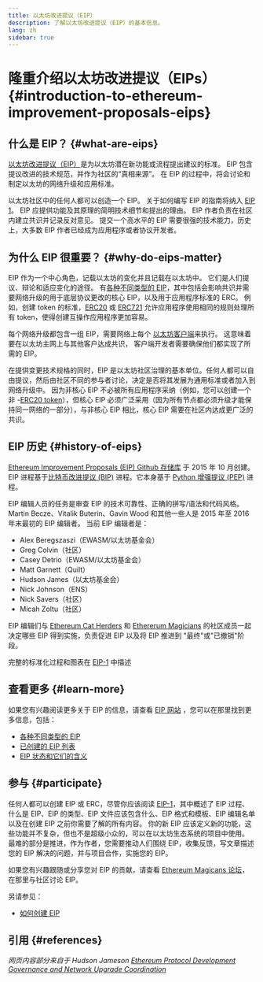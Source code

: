 ```yaml
---
title: 以太坊改进提议（EIP）
description: 了解以太坊改进提议（EIP）的基本信息。
lang: zh
sidebar: true
---
```


# 隆重介绍以太坊改进提议（EIPs） {#introduction-to-ethereum-improvement-proposals-eips}

## 什么是 EIP？ {#what-are-eips}

[以太坊改进提议（EIP）](https://eips.ethereum.org/)是为以太坊潜在新功能或流程提出建议的标准。 EIP 包含提议改进的技术规范，并作为社区的“真相来源”。 在 EIP 的过程中，将会讨论和制定以太坊的网络升级和应用标准。

以太坊社区中的任何人都可以创造一个 EIP。 关于如何编写 EIP 的指南将纳入 [EIP 1](https://eips.ethereum.org/EIPS/eip-1)。 EIP 应提供功能及其原理的简明技术细节和提出的理由。 EIP 作者负责在社区内建立共识并记录反对意见。 提交一个高水平的 EIP 需要很强的技术能力，历史上，大多数 EIP 作者已经成为应用程序或者协议开发者。

## 为什么 EIP 很重要？ {#why-do-eips-matter}

EIP 作为一个中心角色，记载以太坊的变化并且记载在以太坊中。 它们是人们提议、辩论和适应变化的途径。 有[各种不同类型的 EIP](https://github.com/ethereum/EIPs/blob/master/EIPS/eip-1.md#eip-types)，其中包括会影响共识并需要网络升级的用于底层协议更改的核心 EIP，以及用于应用程序标准的 ERC。 例如，创建 token 的标准，[ERC20](https://eips.ethereum.org/EIPS/eip-20) 或 [ERC721](https://eips.ethereum.org/EIPS/eip-721) 允许应用程序使用相同的规则处理所有 token，使得创建互操作应用程序更加容易。

每个网络升级都包含一组 EIP，需要网络上每个 [以太坊客户端](/learn/#clients-and-nodes)来执行。 这意味着要在以太坊主网上与其他客户达成共识， 客户端开发者需要确保他们都实现了所需的 EIP。

在提供变更技术规格的同时，EIP 是以太坊社区治理的基本单位。任何人都可以自由提议，然后由社区不同的参与者讨论，决定是否将其发展为通用标准或者加入到网络升级中。 因为非核心 EIP 不必被所有应用程序采纳（例如，您可以创建一个非 -[ERC20 token](https://eips.ethereum.org/EIPS/eip-20)），但核心 EIP 必须广泛采用（因为所有节点都必须升级才能保持同一网络的一部分），与非核心 EIP 相比，核心 EIP 需要在社区内达成更广泛的共识。

## EIP 历史 {#history-of-eips}

[Ethereum Improvement Proposals (EIP) Github 存储库](https://github.com/ethereum/EIPs) 于 2015 年 10 月创建。 EIP 进程基于[比特币改进提议 (BIP)](https://github.com/bitcoin/bips) 进程。它本身基于 [Python 增强提议 (PEP)](https://www.python.org/dev/peps/) 进程。

EIP 编辑人员的任务是审查 EIP 的技术可靠性、正确的拼写/语法和代码风格。 Martin Becze、Vitalik Buterin、Gavin Wood 和其他一些人是 2015 年至 2016 年末最初的 EIP 编辑者。 当前 EIP 编辑者是：

- Alex Beregszaszi（EWASM/以太坊基金会）
- Greg Colvin（社区）
- Casey Detrio（EWASM/以太坊基金会）
- Matt Garnett（Quilt）
- Hudson James（以太坊基金会）
- Nick Johnson（ENS）
- Nick Savers（社区）
- Micah Zoltu（社区）

EIP 编辑们与 [Ethereum Cat Herders](https://ethereumcatherders.com/) 和 [Ethererum Magicians](https://ethereum-magicians.org/) 的社区成员一起决定哪些 EIP 得到实施，负责促进 EIP 以及将 EIP 推进到 "最终"或"已撤销"阶段。

完整的标准化过程和图表在 [EIP-1](https://eips.ethereum.org/EIPS/eip-1) 中描述

## 查看更多 {#learn-more}

如果您有兴趣阅读更多关于 EIP 的信息，请查看 [EIP 网站](https://eips.ethereum.org/) ，您可以在那里找到更多信息，包括：

- [各种不同类型的 EIP](https://eips.ethereum.org/)
- [已创建的 EIP 列表](https://eips.ethereum.org/all)
- [EIP 状态和它们的含义](https://eips.ethereum.org/)

## 参与 {#participate}

任何人都可以创建 EIP 或 ERC，尽管你应该阅读 [EIP-1](https://eips.ethereum.org/EIPS/eip-1)，其中概述了 EIP 过程、什么是 EIP、EIP 的类型、EIP 文件应该包含什么、EIP 格式和模板、EIP 编辑名单以及在创建 EIP 之前你需要了解的所有内容。 你的新 EIP 应该定义新的功能，这些功能并不复杂，但也不是超级小众的，可以在以太坊生态系统的项目中使用。 最难的部分是推进，作为作者，您需要推动人们围绕 EIP，收集反馈，写文章描述您的 EIP 解决的问题，并与项目合作，实施您的 EIP。

如果您有兴趣跟随或分享您对 EIP 的贡献，请查看 [Ethereum Magicans 论坛](https://ethereum-magicians.org/)，在那里与社区讨论 EIP。

另请参见：

- [如何创建 EIP](https://eips.ethereum.org/EIPS/eip-1)

## 引用 {#references}

<cite class="citation">

网页内容部分来自于 Hudson Jameson [Ethereum Protocol Development Governance and Network Upgrade Coordination](https://hudsonjameson.com/2020-03-23-thero-protocol-development-governance-and-network-upde-coordination/)

</cite>
